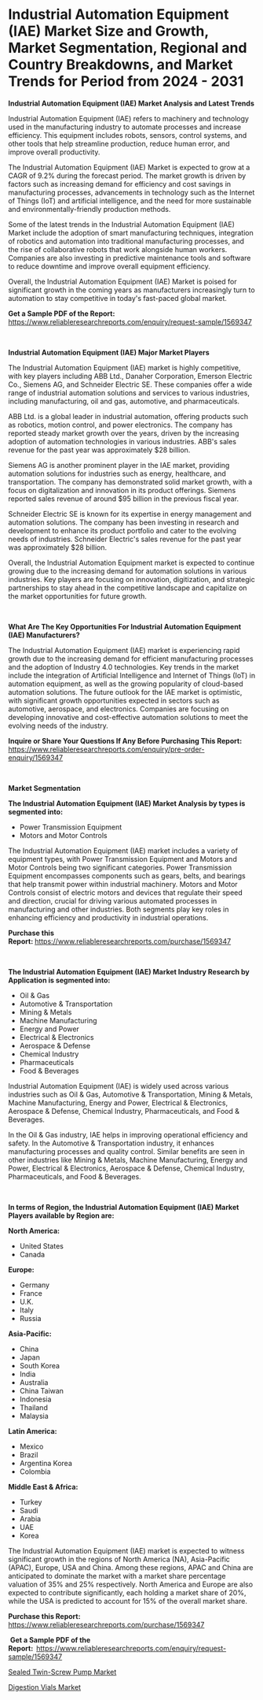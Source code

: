 <p><h1>Industrial Automation Equipment (IAE) Market Size and Growth, Market Segmentation, Regional and Country Breakdowns, and Market Trends for Period from 2024 -  2031</h1></p><p><strong>Industrial Automation Equipment (IAE) Market Analysis and Latest Trends</strong></p>
<p><p>Industrial Automation Equipment (IAE) refers to machinery and technology used in the manufacturing industry to automate processes and increase efficiency. This equipment includes robots, sensors, control systems, and other tools that help streamline production, reduce human error, and improve overall productivity.</p><p>The Industrial Automation Equipment (IAE) Market is expected to grow at a CAGR of 9.2% during the forecast period. The market growth is driven by factors such as increasing demand for efficiency and cost savings in manufacturing processes, advancements in technology such as the Internet of Things (IoT) and artificial intelligence, and the need for more sustainable and environmentally-friendly production methods.</p><p>Some of the latest trends in the Industrial Automation Equipment (IAE) Market include the adoption of smart manufacturing techniques, integration of robotics and automation into traditional manufacturing processes, and the rise of collaborative robots that work alongside human workers. Companies are also investing in predictive maintenance tools and software to reduce downtime and improve overall equipment efficiency.</p><p>Overall, the Industrial Automation Equipment (IAE) Market is poised for significant growth in the coming years as manufacturers increasingly turn to automation to stay competitive in today's fast-paced global market.</p></p>
<p><strong>Get a Sample PDF of the Report:&nbsp;</strong> <a href="https://www.reliableresearchreports.com/enquiry/request-sample/1569347">https://www.reliableresearchreports.com/enquiry/request-sample/1569347</a></p>
<p>&nbsp;</p>
<p><strong>Industrial Automation Equipment (IAE) Major Market Players</strong></p>
<p><p>The Industrial Automation Equipment (IAE) market is highly competitive, with key players including ABB Ltd., Danaher Corporation, Emerson Electric Co., Siemens AG, and Schneider Electric SE. These companies offer a wide range of industrial automation solutions and services to various industries, including manufacturing, oil and gas, automotive, and pharmaceuticals.</p><p>ABB Ltd. is a global leader in industrial automation, offering products such as robotics, motion control, and power electronics. The company has reported steady market growth over the years, driven by the increasing adoption of automation technologies in various industries. ABB's sales revenue for the past year was approximately $28 billion.</p><p>Siemens AG is another prominent player in the IAE market, providing automation solutions for industries such as energy, healthcare, and transportation. The company has demonstrated solid market growth, with a focus on digitalization and innovation in its product offerings. Siemens reported sales revenue of around $95 billion in the previous fiscal year.</p><p>Schneider Electric SE is known for its expertise in energy management and automation solutions. The company has been investing in research and development to enhance its product portfolio and cater to the evolving needs of industries. Schneider Electric's sales revenue for the past year was approximately $28 billion.</p><p>Overall, the Industrial Automation Equipment market is expected to continue growing due to the increasing demand for automation solutions in various industries. Key players are focusing on innovation, digitization, and strategic partnerships to stay ahead in the competitive landscape and capitalize on the market opportunities for future growth.</p></p>
<p>&nbsp;</p>
<p><strong>What Are The Key Opportunities For Industrial Automation Equipment (IAE) Manufacturers?</strong></p>
<p><p>The Industrial Automation Equipment (IAE) market is experiencing rapid growth due to the increasing demand for efficient manufacturing processes and the adoption of Industry 4.0 technologies. Key trends in the market include the integration of Artificial Intelligence and Internet of Things (IoT) in automation equipment, as well as the growing popularity of cloud-based automation solutions. The future outlook for the IAE market is optimistic, with significant growth opportunities expected in sectors such as automotive, aerospace, and electronics. Companies are focusing on developing innovative and cost-effective automation solutions to meet the evolving needs of the industry.</p></p>
<p><strong>Inquire or Share Your Questions If Any Before Purchasing This Report:</strong> <a href="https://www.reliableresearchreports.com/enquiry/pre-order-enquiry/1569347">https://www.reliableresearchreports.com/enquiry/pre-order-enquiry/1569347</a></p>
<p>&nbsp;</p>
<p><strong>Market Segmentation</strong></p>
<p><strong>The Industrial Automation Equipment (IAE) Market Analysis by types is segmented into:</strong></p>
<p><ul><li>Power Transmission Equipment</li><li>Motors and Motor Controls</li></ul></p>
<p><p>The Industrial Automation Equipment (IAE) market includes a variety of equipment types, with Power Transmission Equipment and Motors and Motor Controls being two significant categories. Power Transmission Equipment encompasses components such as gears, belts, and bearings that help transmit power within industrial machinery. Motors and Motor Controls consist of electric motors and devices that regulate their speed and direction, crucial for driving various automated processes in manufacturing and other industries. Both segments play key roles in enhancing efficiency and productivity in industrial operations.</p></p>
<p><strong>Purchase this Report:&nbsp;</strong><a href="https://www.reliableresearchreports.com/purchase/1569347">https://www.reliableresearchreports.com/purchase/1569347</a></p>
<p>&nbsp;</p>
<p><strong>The Industrial Automation Equipment (IAE) Market Industry Research by Application is segmented into:</strong></p>
<p><ul><li>Oil & Gas</li><li>Automotive & Transportation</li><li>Mining & Metals</li><li>Machine Manufacturing</li><li>Energy and Power</li><li>Electrical & Electronics</li><li>Aerospace & Defense</li><li>Chemical Industry</li><li>Pharmaceuticals</li><li>Food & Beverages</li></ul></p>
<p><p>Industrial Automation Equipment (IAE) is widely used across various industries such as Oil & Gas, Automotive & Transportation, Mining & Metals, Machine Manufacturing, Energy and Power, Electrical & Electronics, Aerospace & Defense, Chemical Industry, Pharmaceuticals, and Food & Beverages. </p><p>In the Oil & Gas industry, IAE helps in improving operational efficiency and safety. In the Automotive & Transportation industry, it enhances manufacturing processes and quality control. Similar benefits are seen in other industries like Mining & Metals, Machine Manufacturing, Energy and Power, Electrical & Electronics, Aerospace & Defense, Chemical Industry, Pharmaceuticals, and Food & Beverages.</p></p>
<p>&nbsp;</p>
<p><strong>In terms of Region, the Industrial Automation Equipment (IAE) Market Players available by Region are:</strong></p>
<p>
    <p> <strong> North America: </strong>
        <ul>
            <li>United States</li>
            <li>Canada</li>
        </ul>
        </p> 
    <p> <strong> Europe: </strong>
        <ul>
            <li>Germany</li>
            <li>France</li>
            <li>U.K.</li>
            <li>Italy</li>
            <li>Russia</li>
        </ul>
        </p> 
    <p> <strong> Asia-Pacific: </strong>
        <ul>
            <li>China</li>
            <li>Japan</li>
            <li>South Korea</li>
            <li>India</li>
            <li>Australia</li>
            <li>China Taiwan</li>
            <li>Indonesia</li>
            <li>Thailand</li>
            <li>Malaysia</li>
        </ul>
        </p> 
    <p> <strong> Latin America: </strong>
        <ul>
            <li>Mexico</li>
            <li>Brazil</li>
            <li>Argentina Korea</li>
            <li>Colombia</li>
        </ul>
        </p> 
    <p> <strong> Middle East & Africa: </strong>
        <ul>
            <li>Turkey</li>
            <li>Saudi</li>
            <li>Arabia</li>
            <li>UAE</li>
            <li>Korea</li>
        </ul>
    </p>
    </p>
<p><p>The Industrial Automation Equipment (IAE) market is expected to witness significant growth in the regions of North America (NA), Asia-Pacific (APAC), Europe, USA and China. Among these regions, APAC and China are anticipated to dominate the market with a market share percentage valuation of 35% and 25% respectively. North America and Europe are also expected to contribute significantly, each holding a market share of 20%, while the USA is predicted to account for 15% of the overall market share.</p></p>
<p><strong>Purchase this Report: </strong><a href="https://www.reliableresearchreports.com/purchase/1569347">https://www.reliableresearchreports.com/purchase/1569347</a></p>
<p>&nbsp;<strong>Get a Sample PDF of the Report:&nbsp;&nbsp;</strong><a href="https://www.reliableresearchreports.com/enquiry/request-sample/1569347">https://www.reliableresearchreports.com/enquiry/request-sample/1569347</a></p>
<p><strong></strong></p>
<p><p><a href="https://issuu.com/reportprime-2/docs/sealed-twin-screw-pump-market-size-2030.pptx">Sealed Twin-Screw Pump Market</a></p><p><a href="https://issuu.com/reportprime-2/docs/digestion-vials-market-size-2030.pptx">Digestion Vials Market</a></p></p>